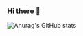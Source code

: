 ### Hi there 👋

![Anurag's GitHub stats](https://github-readme-stats.vercel.app/api?username=chrishadrian&hide=contribs,issues)




<!--
- 🔭 I’m currently working on ...
- 🌱 I’m currently learning ...
- 👯 I’m looking to collaborate on ...
- 🤔 I’m looking for help with ...
- 💬 Ask me about ...
- 📫 How to reach me: ...
- 😄 Pronouns: ...
- ⚡ Fun fact: ...
-->

